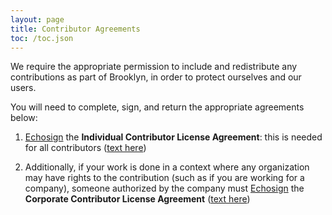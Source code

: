 ```yaml
---
layout: page
title: Contributor Agreements
toc: /toc.json
---
```


We require the appropriate permission to include and redistribute any contributions
as part of Brooklyn, in order to protect ourselves and our users.

You will need to complete, sign, and return the appropriate agreements below:

1. [Echosign](TODO) the **Individual Contributor License Agreement**:
   this is needed for all contributors
   ([text here](brooklyn-icla.txt))
    
2. Additionally, if your work is done in a context where any organization may have rights to the contribution
   (such as if you are working for a company), someone authorized by the company must
   [Echosign](TODO) the **Corporate Contributor License Agreement** ([text here](brooklyn-ccla.txt))

